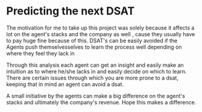 # Predicting the next DSAT

The motivation for me to take up this project was solely because it affects a lot on the agent's stacks and the company as well , cause they usually have to pay huge fine because of this. DSAT's can be easily avoided if the Agents push themselvesselves to learn the process well depending on where they feel they lack in

Through this analysis each agent can get an insight and easily make an intuition as to where he/she lacks in and easily decide on which to learn. There are certain issues through which you are more prone to a dsat, keeping that in mind an agent can avoid a dsat.

A small initiative by the agents can make a big difference on the agent's stacks and ultimately the company's revenue. Hope this makes a difference.
